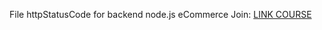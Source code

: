 File httpStatusCode for backend node.js eCommerce
Join: [LINK COURSE](https://www.youtube.com/channel/UCky92hx0lZxVBi2BJ6Zm2Hg/join)
